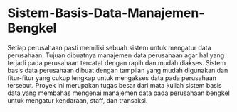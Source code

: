 # Sistem-Basis-Data-Manajemen-Bengkel

Setiap perusahaan pasti memiliki sebuah sistem untuk mengatur data perusahaan. Tujuan dibuatnya manajemen data perusahaan agar hal yang terjadi pada perusahaan tercatat dengan rapih dan mudah diakses. Sistem basis data perusahaan dibuat dengan tampilan yang mudah digunakan dan fitur-fitur yang cukup lengkap untuk mengakses data pada perusahaan tersebut. Proyek ini merupakan tugas besar dari mata kuliah sistem basis data yang membahas mengenai manajemen data pada perusahaan bengkel untuk mengatur kendaraan, staff, dan transaksi.
